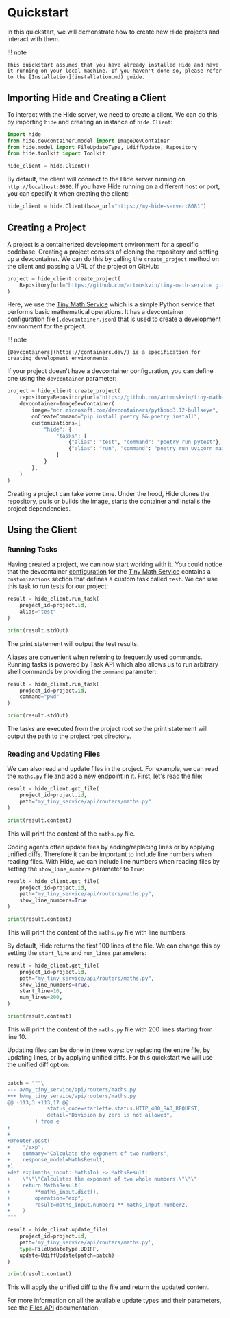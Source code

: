 # Quickstart

In this quickstart, we will demonstrate how to create new Hide projects and interact with them.

!!! note

    This quickstart assumes that you have already installed Hide and have it running on your local machine. If you haven't done so, please refer to the [Installation](installation.md) guide.

## Importing Hide and Creating a Client

To interact with the Hide server, we need to create a client. We can do this by importing `hide` and creating an instance of `hide.Client`:

```python
import hide
from hide.devcontainer.model import ImageDevContainer
from hide.model import FileUpdateType, UdiffUpdate, Repository
from hide.toolkit import Toolkit

hide_client = hide.Client()
```

By default, the client will connect to the Hide server running on `http://localhost:8080`. If you have Hide running on a different host or port, you can specify it when creating the client:

```python
hide_client = hide.Client(base_url="https://my-hide-server:8081")
```

## Creating a Project

A project is a containerized development environment for a specific codebase. Creating a project consists of cloning the repository and setting up a devcontainer. We can do this by calling the `create_project` method on the client and passing a URL of the project on GitHub:

```python
project = hide_client.create_project(
    Repository(url="https://github.com/artmoskvin/tiny-math-service.git")
)
```

Here, we use the [Tiny Math Service](https://github.com/artmoskvin/tiny-math-service) which is a simple Python service that performs basic mathematical operations. It has a devcontainer configuration file (`.devcontainer.json`) that is used to create a development environment for the project.

!!! note

    [Devcontainers](https://containers.dev/) is a specification for creating development environments.

If your project doesn't have a devcontainer configuration, you can define one using the `devcontainer` parameter:

```python
project = hide_client.create_project(
    repository=Repository(url="https://github.com/artmoskvin/tiny-math-service.git"),
    devcontainer=ImageDevContainer(
        image="mcr.microsoft.com/devcontainers/python:3.12-bullseye",
        onCreateCommand="pip install poetry && poetry install",
        customizations={
            "hide": {
                "tasks": [
                    {"alias": "test", "command": "poetry run pytest"},
                    {"alias": "run", "command": "poetry run uvicorn main:main"},
                ]
            }
        },
    )
)
```

Creating a project can take some time. Under the hood, Hide clones the repository, pulls or builds the image, starts the container and installs the project dependencies.

## Using the Client

### Running Tasks

Having created a project, we can now start working with it. You could notice that the devcontainer [configuration](https://github.com/artmoskvin/tiny-math-service/blob/main/.devcontainer.json) for the [Tiny Math Service](https://github.com/artmoskvin/tiny-math-service) contains a `customizations` section that defines a custom task called `test`. We can use this task to run tests for our project:

```python
result = hide_client.run_task(
    project_id=project.id, 
    alias="test"
)

print(result.stdOut)
```

The print statement will output the test results.

Aliases are convenient when referring to frequently used commands. Running tasks is powered by Task API which also allows us to run arbitrary shell commands by providing the `command` parameter:

```python
result = hide_client.run_task(
    project_id=project.id, 
    command="pwd"
)

print(result.stdOut)
```

The tasks are executed from the project root so the print statement will output the path to the project root directory.

### Reading and Updating Files

We can also read and update files in the project. For example, we can read the `maths.py` file and add a new endpoint in it. First, let's read the file:

```python
result = hide_client.get_file(
    project_id=project.id,
    path="my_tiny_service/api/routers/maths.py"
)

print(result.content)
```

This will print the content of the `maths.py` file. 

Coding agents often update files by adding/replacing lines or by applying unified diffs. Therefore it can be important to include line numbers when reading files. With Hide, we can include line numbers when reading files by setting the `show_line_numbers` parameter to `True`:

```python
result = hide_client.get_file(
    project_id=project.id,
    path="my_tiny_service/api/routers/maths.py", 
    show_line_numbers=True
)

print(result.content)
```

This will print the content of the `maths.py` file with line numbers.

By default, Hide returns the first 100 lines of the file. We can change this by setting the `start_line` and `num_lines` parameters:

```python
result = hide_client.get_file(
    project_id=project.id,
    path="my_tiny_service/api/routers/maths.py",
    show_line_numbers=True,
    start_line=10,
    num_lines=200,
)

print(result.content)
```

This will print the content of the `maths.py` file with 200 lines starting from line 10.

Updating files can be done in three ways: by replacing the entire file, by updating lines, or by applying unified diffs. For this quickstart we will use the unified diff option:

```python

patch = """\
--- a/my_tiny_service/api/routers/maths.py
+++ b/my_tiny_service/api/routers/maths.py
@@ -113,3 +113,17 @@
             status_code=starlette.status.HTTP_400_BAD_REQUEST,
             detail="Division by zero is not allowed",
         ) from e
+
+
+@router.post(
+    "/exp",
+    summary="Calculate the exponent of two numbers",
+    response_model=MathsResult,
+)
+def exp(maths_input: MathsIn) -> MathsResult:
+    \"\"\"Calculates the exponent of two whole numbers.\"\"\"
+    return MathsResult(
+        **maths_input.dict(),
+        operation="exp",
+        result=maths_input.number1 ** maths_input.number2,
+    )
"""

result = hide_client.update_file(
    project_id=project.id, 
    path='my_tiny_service/api/routers/maths.py',
    type=FileUpdateType.UDIFF,
    update=UdiffUpdate(patch=patch)
)

print(result.content)
```

This will apply the unified diff to the file and return the updated content.

For more information on all the available update types and their parameters, see the [Files API](usage/files.md#updating-a-file) documentation.

